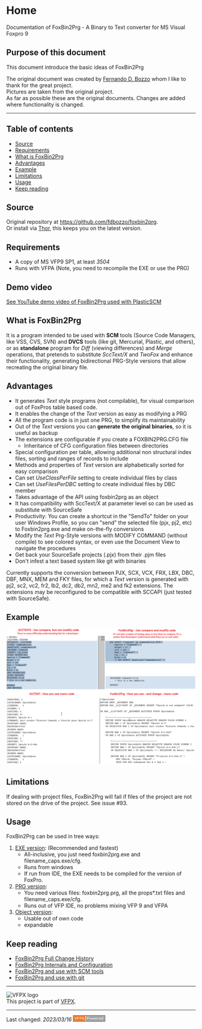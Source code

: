 # Home
Documentation of FoxBin2Prg - A Binary to Text converter for MS Visual Foxpro 9

## Purpose of this document
This document introduce the basic ideas of FoxBin2Prg

The original document was created by [Fernando D. Bozzo](https://github.com/fdbozzo) whom I like to thank for the great project.   
Pictures are taken from the original project.  
As far as possible these are the original documents. Changes are added where functionality is changed.

----
## Table of contents
- [Source](#source)
- [Requirements](#requirements)
- [What is FoxBin2Prg](#what-is-foxbin2prg)
- [Advantages](#advantages)
- [Example](#example)
- [Limitations](#limitations)
- [Usage](#usage)
- [Keep reading](#keep-reading)

## Source
Original repository at https://github.com/fdbozzo/foxbin2prg.   
Or install via [Thor](https://github.com/VFPX/Thor/blob/master/Docs/Thor_install.md), this keeps you on the latest version.

## Requirements
- A copy of MS VFP9 SP1, at least _3504_
- Runs with VFPA (Note, you need to recompile the EXE or use the PRG)

## Demo video
[See YouTube demo video of FoxBin2Prg used with PlasticSCM](http://youtu.be/sE4wQ50Itqg)

## What is FoxBin2Prg
It is a program intended to be used with **SCM** tools (Source Code Managers, like VSS, CVS, SVN)
and **DVCS** tools (like git, Mercurial, Plastic, and others),
or as **standalone** program for _Diff_ (viewing differences) and _Merge_ operations,
that pretends to substitute _SccText/X_ and _TwoFox_ and enhance their functionality,
generating bidirectional PRG-Style versions that allow recreating the original binary file.  

## Advantages
- It generates _Text_ style programs (not compilable), for visual comparison out of FoxPros table based code.
- It enables the change of the _Text_ version as easy as modifying a PRG
- All the program code is in just one PRG, to simplify its maintainability
- Out of the _Text_ versions you can **generate the original binaries**, so it is useful as backup
- The extensions are configurable if you create a FOXBIN2PRG.CFG file
  - Inheritance of CFG configuration files between directories
- Special configuration per table, allowing additional non structural index files, sorting and ranges of records to include
- Methods and properties of _Text_ version are alphabetically sorted for easy comparison
- Can set _UseClassPerFile_ setting to create individual files by class
- Can set _UseFilesPerDBC_ setting to create individual files by DBC member
- Takes advantage of the API using foxbin2prg as an object
- It has compatibility with SccText/X at parameter level so can be used as substitute with SourceSafe
- Productivity: You can create a shortcut in the "SendTo" folder on your user Windows Profile, so you can "send" the selected file (pjx, pj2, etc) to Foxbin2prg.exe and make on-the-fly conversions
- Modify the _Text_ Prg-Style versions with MODIFY COMMAND (without compile) to see colored syntax, or even use the Document View to navigate the procedures
- Get back your SourceSafe projects (.pjx) from their .pjm files 
- Don't infest a text based system like git with binaries

Currently supports the conversion between PJX, SCX, VCX, FRX, LBX, DBC, DBF, MNX, MEM and FKY files,
for which a _Text_ version is generated with pj2, sc2, vc2, fr2, lb2, dc2, db2, mn2, me2 and fk2 extensions.
The extensions may be reconfigured to be compatible with SCCAPI (just tested with SourceSafe).

## Example
![FoxBin2prg_scctextx-vs-FoxBin2Prg_scx_EN.png](pictures/FoxBin2prg_scctextx-vs-FoxBin2Prg_scx_EN.png)   
![FoxBin2prg_scctextx-vs-FoxBin2Prg_mnx_EN.png](pictures/FoxBin2prg_scctextx-vs-FoxBin2Prg_mnx_EN.png)   

## Limitations
If dealing with project files, FoxBin2Prg will fail if files of the project are not stored on the drive of the project.
See issue #93.

## Usage
FoxBin2Prg can be used in tree ways:
1. [EXE version](./FoxBin2Prg_Run.md): (Recommended and fastest)   
   - All-inclusive, you just need foxbin2prg.exe and filename_caps.exe/cfg.   
   - Runs from windows
   - If run from IDE, the EXE needs to be compiled for the version of FoxPro.
1. [PRG version](./FoxBin2Prg_Run.md):   
   - You need various files: foxbin2prg.prg, all the props*.txt files and filename_caps.exe/cfg.
   - Runs out of VFP IDE, no problems mixing VFP 9 and VFPA
1. [Object version](./FoxBin2Prg_Object.md):
   - Usable out of own code
   - expandable

## Keep reading
- [FoxBin2Prg Full Change History](./FoxBin2Prg_Changes.md)
- [FoxBin2Prg Internals and Configuration](./FoxBin2Prg_Internals.md)
- [FoxBin2Prg and use with SCM tools](./FoxBin2Prg_SCM.md)
- [FoxBin2Prg and use with git](./FoxBin2Prg_git.md)

----
![VFPX logo](https://vfpx.github.io/images/vfpxbanner_small.gif)   
This project is part of [VFPX](https://vfpx.github.io/).

----
Last changed: _2023/03/16_ ![Picture](./pictures/vfpxpoweredby_alternative.gif)